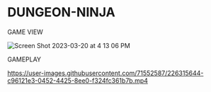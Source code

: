 # DUNGEON-NINJA

GAME VIEW


![Screen Shot 2023-03-20 at 4 13 06 PM](https://user-images.githubusercontent.com/71552587/226313653-b86b73c6-753e-40c8-a8c1-27654e15abcb.png)

GAMEPLAY


https://user-images.githubusercontent.com/71552587/226315644-c96121e3-0452-4425-8ee0-f324fc361b7b.mp4

